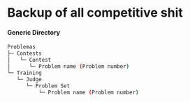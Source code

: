 # Backup of all competitive shit

#### Generic Directory
```bash
Problemas
├─ Contests
│   └─ Contest
│      └─ Problem name (Problem number)
└─ Training
   └─ Judge
      └─ Problem Set
          └─ Problem name (Problem number)
```

